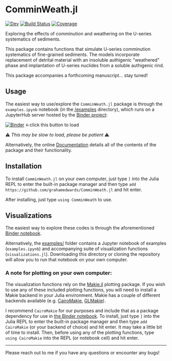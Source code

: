 # ComminWeath.jl

[![Dev](https://img.shields.io/badge/docs-dev-blue.svg)](https://GrahamEdwards.github.io/ComminWeath.jl/dev/)
[![Build Status](https://github.com/GrahamEdwards/ComminWeath.jl/actions/workflows/CI.yml/badge.svg?branch=main)](https://github.com/GrahamEdwards/ComminWeath.jl/actions/workflows/CI.yml?query=branch%3Amain)
[![Coverage](https://codecov.io/gh/GrahamEdwards/ComminWeath.jl/branch/main/graph/badge.svg)](https://codecov.io/gh/GrahamEdwards/ComminWeath.jl)

Exploring the effects of comminution and weathering on the U-series systematics of sediments.

This package contains functions that simulate U-series comminution systematics of fine-grained sediments. The models incorporate replacement of detrital material with an insoluble authigenic "weathered" phase and implantation of U-series nuclides from a soluble authigenic rind.

This package accompanies a forthcoming manuscript... stay tuned!

## Usage

The easiest way to use/explore the `ComminWeath.jl` package is through the `examples.ipynb` notebook (in the [/examples](https://github.com/grahamedwards/ComminWeath.jl/tree/main/examples) directory), which runs on a JupyterHub server hosted by the [Binder project](https://mybinder.org/): 

[![Binder](https://mybinder.org/badge_logo.svg)](https://mybinder.org/v2/gh/grahamedwards/ComminWeath.jl/main?labpath=examples%2Fexamples.ipynb) &larr;click this button to load

⚠️ *This may be slow to load, please be patient* ⚠️

Alternatively, the online [Documentation](https://grahamedwards.github.io/ComminWeath.jl/dev/) details all of the contents of the package and their functionality.

## Installation

To install `ComminWeath.jl` on your own computer, just type `]` into the Julia REPL to enter the built-in package manager and then type `add https://github.com/grahamedwards/ComminWeath.jl` and hit enter.

After installing, just type `using ComminWeath` to use. 

## Visualizations

The easiest way to explore these codes is through the aforementioned [Binder notebook](https://mybinder.org/v2/gh/grahamedwards/ComminWeath.jl/main?labpath=examples%2Fexamples.ipynb).

Alternatively, the [examples/](examples/) folder contains a Jupyter notebook of examples (`examples.ipynb`) and accompanying suite of visualization functions (`visualizations.jl`). Downloading this directory or cloning the repository will allow you to run that notebook on your own computer. 

### A note for plotting on your own computer:
The visualization functions rely on the [Makie.jl](https://docs.makie.org/stable/) plotting package. If you wish to use any of these included plotting functions, you will need to install a Makie backend in your Julia environment. Makie has a couple of different backends available (e.g. [CairoMakie](https://docs.makie.org/stable/documentation/backends/cairomakie/), [GLMakie](https://docs.makie.org/stable/documentation/backends/glmakie/)). 

I recommend `CairoMakie` for our purposes and include that as a package dependency for use in [the Binder notebook](https://mybinder.org/v2/gh/grahamedwards/ComminWeath.jl/main?labpath=examples%2Fexamples.ipynb). To install, just type `]` into the Julia REPL to enter the built-in package manager and then type `add CairoMakie` (or your backend of choice) and hit enter. It may take a little bit of time to install. Then, before using any of the plotting functions, type `using CairoMakie` into the REPL (or notebook cell) and hit enter.

---

Please reach out to me if you have any questions or encounter any bugs!